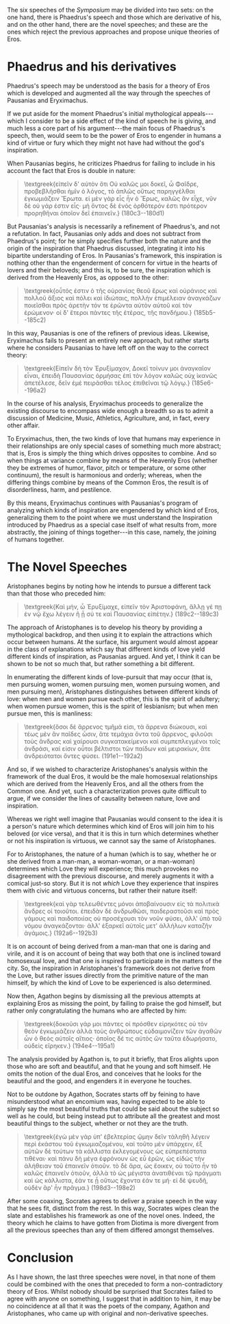 The six speeches of the *Symposium* may be divided into two sets: on the
one hand, there is Phaedrus's speech and those which are derivative of
his, and on the other hand, there are the novel speeches; and these are
the ones which reject the previous approaches and propose unique
theories of Eros.

# Phaedrus and his derivatives

Phaedrus's speech may be understood as the basis for a theory of Eros
which is developed and augmented all the way through the speeches of
Pausanias and Eryximachus.

If we put aside for the moment Phaedrus's initial mythological
appeals---which I consider to be a side effect of the kind of speech he
is giving, and much less a core part of his argument---the main focus of
Phaedrus's speech, then, would seem to be the power of Eros to engender
in humans a kind of virtue or fury which they might not have had without
the god's inspiration.

When Pausanias begins, he criticizes Phaedrus for failing to include in
his account the fact that Eros is double in nature:

> \textgreek{εἰπεῖν δ' αὐτὸν ὅτι Οὐ καλῶς μοι δοκεῖ, ὦ Φαῖδρε,
> προβεβλῆσθαι ἡμῖν ὁ λόγος, τὸ ἁπλῶς οὕτως παρηγγέλθαι ἐγκωμιάζειν
> Ἔρωτα. εἰ μὲν γὰρ εἷς ἦν ὁ Ἔρως, καλῶς ἂν εἶχε, νῦν δὲ οὐ γάρ ἐστιν
> εἷς· μὴ ὄντος δὲ ἑνός ὀρθότερόν ἐστι πρότερον προρηθῆναι ὁποῖον δεῖ
> ἐπαινεῖν.} (180c3--180d1)

But Pausanias's analysis is necessarily a refinement of Phaedrus's, and
not a refutation. In fact, Pausanias only adds and does not subtract
from Phaedrus's point; for he simply specifies further both the nature
and the origin of the inspiration that Phaedrus discussed, integrating
it into his bipartite understanding of Eros. In Pausanias's framework,
this inspiration is nothing other than the engenderment of concern for
virtue in the hearts of lovers and their beloveds; and this is, to be
sure, the inspiration which is derived from the Heavenly Eros, as
opposed to the other:

> \textgreek{οὗτός ἐστιν ὁ τῆς οὐρανίας θεοῦ ἔρως καὶ οὐράνιος καὶ
> πολλοῦ ἄξιος καὶ πόλει καὶ ἰδιώταις, πολλὴν ἐπιμέλειαν ἀναγκάζων
> ποιεῖσθαι πρὸς ἀρετὴν τόν τε ἐρῶντα αὐτὸν αὑτοῦ καὶ τὸν ἐρώμενον· οἱ
> δ' ἕτεροι πάντες τῆς ἑτέρας, τῆς πανδήμου.} (185b5--185c2)

In this way, Pausanias is one of the refiners of previous ideas.
Likewise, Eryximachus fails to present an entirely new approach, but
rather starts where he considers Pausanias to have left off on the way
to the correct theory:

> \textgreek{Εἰπεῖν δὴ τὸν Ἐρυξίμαχον, Δοκεῖ τοίνυν μοι ἀναγκαῖον εἶναι,
> ἐπειδὴ Παυσανίας ὁρμήσας ἐπὶ τὸν λόγον καλῶς οὐχ ἱκανῶς ἀπετέλεσε,
> δεῖν ἐμὲ πειρᾶσθαι τέλος ἐπιθεῖναι τῷ λόγῳ.} (185e6--196a2)

In the course of his analysis, Eryximachus proceeds to generalize the
existing discourse to encompass wide enough a breadth so as to admit a
discussion of Medicine, Music, Athletics, Agriculture, and, in fact,
every other affair.

To Eryximachus, then, the two kinds of love that humans may experience
in their relationships are only special cases of something much more
abstract; that is, Eros is simply the thing which drives opposites to
combine. And so when things at variance combine by means of the Heavenly
Eros (whether they be extremes of humor, flavor, pitch or temperature,
or some other continuum), the result is harmonious and orderly; whereas,
when the differing things combine by means of the Common Eros, the
result is of disorderliness, harm, and pestilence.

By this means, Eryximachus continues with Pausanias's program of
analyzing which kinds of inspiration are engendered by which kind of
Eros, generalizing them to the point where we must understand the
Inspiration introduced by Phaedrus as a special case itself of what
results from, more abstractly, the joining of things together---in this
case, namely, the joining of humans together.

# The Novel Speeches

Aristophanes begins by noting how he intends to pursue a different tack
than that those who preceded him:

> \textgreek{Καὶ μήν, ὦ Ἐρυξίμαχε, εἰπεῖν τὸν Ἀριστοφάνη, ἄλλῃ γέ πῃ ἐν
> νῷ ἔχω λέγειν ἢ  ᾗ σύ τε καὶ Παυσανίας εἰπέτην.} (189c2--189c3)

The approach of Aristophanes is to develop his theory by providing a
mythological backdrop, and then using it to explain the attractions
which occur between humans. At the surface, his argument would almost
appear in the class of explanations which say that different kinds of
love yield different kinds of inspiration, as Pausanias argued. And yet,
I think it can be shown to be not so much that, but rather something a
bit different.

In enumerating the different kinds of love-pursuit that may occur (that
is, men pursuing women, women pursuing men, women pursuing women, and
men pursuing men), Aristophanes distinguishes between different kinds of
love: when men and women pursue each other, this is the spirit of
adultery; when women pursue women, this is the spirit of lesbianism; but
when men pursue men, this is manliness:

> \textgreek{ὅσοι δὲ ἄρρενος τμῆμά εἰσι, τὰ ἄρρενα διώκουσι, καὶ τέως
> μὲν ἂν παῖδες ὦσιν, ἅτε τεμάχια ὄντα τοῦ ἄρρενος, φιλοῦσι τοὺς ἄνδρας
> καὶ χαίρουσι συγκατακείμενοι καὶ συμπεπλεγμένοι τοῖς ἀνδράσι, καί
> εἰσιν οὗτοι βέλτιστοι τῶν παίδων καὶ μειρακίων, ἅτε ἀνδρειότατοι ὄντες
> φύσει. (191e1--192a2)

And so, if we wished to characterize Aristophanes's analysis within the
framework of the dual Eros, it would be the male homosexual
relationships which are derived from the Heavenly Eros, and all the
others from the Common one. And yet, such a characterization proves
quite difficult to argue, if we consider the lines of causality between
nature, love and inspiration.

Whereas we right well imagine that Pausanias would consent to the idea
it is a person's nature which determines which kind of Eros will join
him to his beloved (or vice versa), and that it is this in turn which
determines whether or not his inspiration is virtuous, we cannot say the
same of Aristophanes.

For to Aristophanes, the nature of a human (which is to say, whether he
or she derived from a man-man, a woman-woman, or a man-woman) determines
which Love they will experience; this much provokes no disagreement with
the previous discourse, and merely augments it with a comical just-so
story. But it is not *which* Love they experience that inspires them
with civic and virtuous concerns, but rather their nature itself:

> \textgreek{καὶ γὰρ τελεωθέντες μόνοι ἀποβαίνουσιν εἰς τὰ πολιτικὰ ἄνδρες οἱ
> τοιοῦτοι. ἐπειδὰν δὲ ἀνδρωθῶσι, παιδεραστοῦσι καὶ πρὸς γάμους καὶ
> παιδοποιίας οὐ προσέχουσι τὸν νοῦν φύσει, ἀλλ' ὑπὸ τοῦ νόμου
> ἀναγκάζονται· ἀλλ' ἐξαρκεῖ αὐτοῖς μετ' ἀλλήλων καταζῆν ἀγάμοις.}
> (192a6--192b3)

It is on account of being derived from a man-man that one is daring and
virile, and it is on account of being that way both that one is inclined
toward homosexual love, and that one is inspired to participate in the
matters of the city. So, the inspiration in Aristophanes's framework
does not derive from the Love, but rather issues directly from the
primitive nature of the man himself, by which the kind of Love to be
experienced is also determined.

Now then, Agathon begins by dismissing all the previous attempts at
explaining Eros as missing the point, by failing to praise the god
himself, but rather only congratulating the humans who are affected by
him:

> \textgreek{δοκοῦσι γάρ μοι πάντες οἱ πρόσθεν εἰρηκότες οὐ τὸν θεὸν
> ἐγκωμιάζειν ἀλλὰ τοὺς ἀνθρώπους εὐδαιμονίζειν τῶν ἀγαθῶν ὧν ὁ θεὸς
> αὐτοῖς αἴτιος· ὁποῖος δέ τις αὐτὸς ὢν ταῦτα ἐδωρήσατο, οὐδεὶς
> εἴρηκεν.} (194e4--195a1)

The analysis provided by Agathon is, to put it briefly, that Eros
alights upon those who are soft and beautiful, and that he young and
soft himself. He omits the notion of the dual Eros, and conceives that
he looks for the beautiful and the good, and engenders it in
everyone he touches.

Not to be outdone by Agathon, Socrates starts off by feining to have
misunderstood what an encomium was, having expected to be able to simply
say the most beautiful truths that could be said about the subject so
well as he could, but being instead put to attribute all the greatest
and most beautiful things to the subject, whether or not they are the
truth.

> \textgreek{ἐγὼ μὲν γὰρ ὑπ' ἐβελτερίας ᾤμην δεῖν τἀληθῆ λέγειν περὶ
> ἑκάστου τοῦ ἐγκωμιαζομένου, καὶ τοῦτο μὲν ὑπάρχειν, ἐξ αὐτῶν δὲ τούτων
> τὰ κάλλιστα ἐκλεγομένους ὡς εὐπρεπέστατα τιθέναι· καὶ πάνυ δὴ μέγα
> ἐφρόνουν ὡς εὖ ἐρῶν, ὡς εἰδὼς τὴν ἀλήθειαν τοῦ ἐπαινεῖν ὁτιοῦν. τὸ δὲ
> ἄρα, ὡς ἔοικεν, οὐ τοῦτο ἦν τὸ καλῶς ἐπαινεῖν ὁτιοῦν, ἀλλὰ τὸ ὡς
> μέγιστα ἀνατιθέναι τῷ πράγματι καὶ ὡς κάλλιστα, ἐὰν τε ᾖ οὕτως ἔχοντα
> ἐάν τε μή· εἰ δὲ ψευδῆ, οὐδὲν ἄρ' ἦν πρᾶγμα.} (198d3--198e2)

After some coaxing, Socrates agrees to deliver a praise speech in the
way that he sees fit, distinct from the rest. In this way, Socrates
wipes clean the slate and establishes his framework as one of the novel
ones. Indeed, the theory which he claims to have gotten from Diotima is
more divergent from all the previous speeches than any of them
differed amongst themselves.

# Conclusion

As I have shown, the last three speeches were novel, in that none of
them could be combined with the ones that preceded to form a
non-contradictory theory of Eros. Whilst nobody should be surprised that
Socrates failed to agree with anyone on something, I suggest that in
addition to him, it may be no coincidence at all that it was the poets
of the company, Agathon and Aristophanes, who came up with original and
non-derivative speeches.

